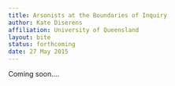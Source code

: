 ```yaml
---
title: Arsonists at the Boundaries of Inquiry 
author: Kate Diserens
affiliation: University of Queensland
layout: bite
status: forthcoming
date: 27 May 2015
---
```


Coming soon....